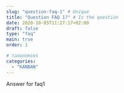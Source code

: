 ```yaml
---
slug: "question-faq-1" # Unique
title: "Question FAQ 1?" # Is the question
date: 2020-10-05T11:27:17+02:00
draft: false
type: "faq"
main: true
order: 1

# taxonomies
categories:
  - "KANBAN"
---
```


Answer for faq1
